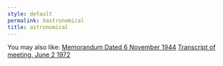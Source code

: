 ```yaml
---
style: default
permalink: Xastronomical
title: astronomical
---
```

You may also like:
[Memorandum Dated 6 November 1944](http://scp-wiki.net/memorandum-dated-6-november-1944)
[Transcript of meeting, June 2 1972](http://scp-wiki.net/transcript-of-meeting-june-2-1972)